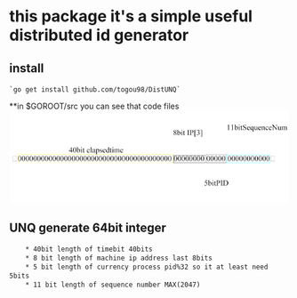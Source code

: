#  this package it's a simple useful distributed id generator  

##  install  
	`go get install github.com/togou98/DistUNQ`
	
**in $GOROOT/src you can see that code files  
	![pic](https://github.com/Togou98/DistUNQ/blob/master/bitpattern.png)	
## UNQ generate 64bit integer  
		* 40bit length of timebit 40bits
		* 8 bit length of machine ip address last 8bits
		* 5 bit length of currency process pid%32 so it at least need 5bits
		* 11 bit length of sequence number MAX(2047) 
